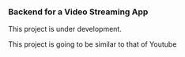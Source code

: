 ### Backend for a Video Streaming App

This project is under development.

This project is going to be similar to that of Youtube
